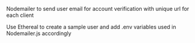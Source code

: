 Nodemailer to send user email for account verification with unique url for each client

Use Ethereal to create a sample user and add .env variables used in Nodemailer.js accordingly

